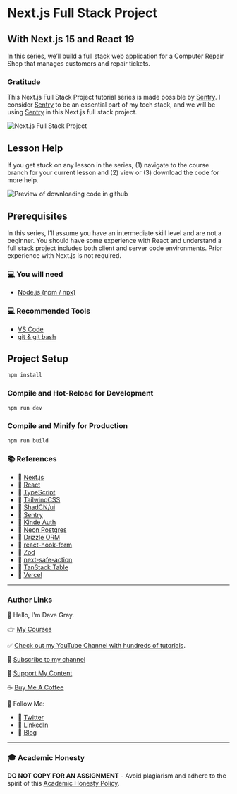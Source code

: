 # Next.js Full Stack Project

## With Next.js 15 and React 19

In this series, we’ll build a full stack web application for a Computer Repair Shop that manages customers and repair tickets.

### Gratitude

This Next.js Full Stack Project tutorial series is made possible by [Sentry](https://bit.ly/try-sentry-dg). I consider [Sentry](https://bit.ly/try-sentry-dg) to be an essential part of my tech stack, and we will be using [Sentry](https://bit.ly/try-sentry-dg) in this Next.js full stack project.

![Next.js Full Stack Project](./readme-banner.png?raw=true)

## Lesson Help

If you get stuck on any lesson in the series, (1) navigate to the course branch for your current lesson and (2) view or (3) download the code for more help.

![Preview of downloading code in github](./github.png?raw=true)

## Prerequisites

In this series, I’ll assume you have an intermediate skill level and are not a beginner. You should have some experience with React and understand a full stack project includes both client and server code environments. Prior experience with Next.js is not required.

### 💻 You will need

- [Node.js (npm / npx)](https://nodejs.org/)

### 💻 Recommended Tools

- [VS Code](https://code.visualstudio.com/)
- [git & git bash](https://git-scm.com/)

## Project Setup

```sh
npm install
```

### Compile and Hot-Reload for Development

```sh
npm run dev
```

### Compile and Minify for Production

```sh
npm run build
```

### 📚 References

- 🔗 [Next.js](https://nextjs.org/)
- 🔗 [React](https://react.dev/)
- 🔗 [TypeScript](https://www.typescriptlang.org/)
- 🔗 [TailwindCSS](https://tailwindcss.com/)
- 🔗 [ShadCN/ui](https://ui.shadcn.com/)
- 🔗 [Sentry](https://bit.ly/sentry-docs-dg)
- 🔗 [Kinde Auth](https://kinde.com/dgray-nextjsstack/)
- 🔗 [Neon Postgres](https://fyi.neon.tech/davegray)
- 🔗 [Drizzle ORM](https://orm.drizzle.team/)
- 🔗 [react-hook-form](https://react-hook-form.com/)
- 🔗 [Zod](https://zod.dev/)
- 🔗 [next-safe-action](https://next-safe-action.dev/)
- 🔗 [TanStack Table](https://tanstack.com/table/latest)
- 🔗 [Vercel](https://vercel.com/home)

---

### Author Links

👋 Hello, I'm Dave Gray.

👉 [My Courses](https://courses.davegray.codes/)

✅ [Check out my YouTube Channel with hundreds of tutorials](https://www.youtube.com/DaveGrayTeachesCode).

🚩 [Subscribe to my channel](https://bit.ly/3nGHmNn)

💖 [Support My Content](https://patreon.com/davegray)

☕ [Buy Me A Coffee](https://buymeacoffee.com/DaveGray)

🚀 Follow Me:

- 🔗 [Twitter](https://twitter.com/yesdavidgray)
- 🔗 [LinkedIn](https://www.linkedin.com/in/davidagray/)
- 🔗 [Blog](https://davegray.codes)

---

### 🎓 Academic Honesty

**DO NOT COPY FOR AN ASSIGNMENT** - Avoid plagiarism and adhere to the spirit of this [Academic Honesty Policy](https://www.freecodecamp.org/news/academic-honesty-policy/).
